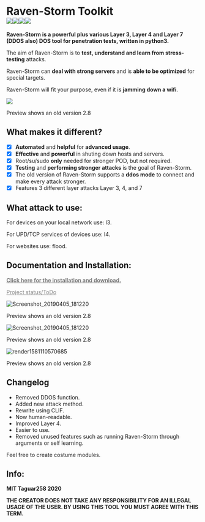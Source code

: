 # Raven-Storm Toolkit<br><img src="https://img.shields.io/badge/Language-Python3-blue"><img src="https://img.shields.io/badge/Status-Beta-orange"><img src="https://img.shields.io/badge/Version-3-red"><img src="https://img.shields.io/badge/Licence-MIT-yellowgreen">
**Raven-Storm is a powerful plus various Layer 3, Layer 4 and Layer 7 (DDOS also) DOS tool for penetration tests, written in python3.**

The aim of Raven-Storm is to **test, understand and learn from stress-testing** attacks.

Raven-Storm can **deal with strong servers** and is **able to be optimized** for special targets.

Raven-Storm will fit your purpose, even if it is **jamming down a wifi**.

<img align="center" style="center" src="https://user-images.githubusercontent.com/36562445/56987982-34b0ad00-6b8f-11e9-8c2f-9182a9fcd4f9.gif" />

Preview shows an old version 2.8

## What makes it different?

- [x] **Automated** and **helpful** for **advanced usage**.
- [x] **Effective** and **powerful** in shuting down hosts and servers.
- [x] Root/su/sudo **only** needed for stronger POD, but not required.
- [x] **Testing** and **performing stronger attacks** is the goal of Raven-Storm.
- [x] The old version of Raven-Storm supports a **ddos mode** to connect and make every attack stronger.
- [x] Features 3 different layer attacks Layer 3, 4, and 7

## What attack to use:

For devices on your local network use: l3.

For UPD/TCP services of devices use: l4.

For websites use: flood.

## Documentation and Installation:

<a style="color: grey" href="https://taguar258.github.io/Raven-Storm/tutorial/installation/"><b>Click here for the installation and download.</b></a>

<a style="color: grey" href="https://github.com/Taguar258/Raven-Storm/projects/1">Project status/ToDo</a>

![Screenshot_20190405_181220](https://user-images.githubusercontent.com/36562445/55641522-60c65180-57ce-11e9-8c65-084edc2bfb45.jpg)

Preview shows an old version 2.8

![Screenshot_20190405_181220](https://user-images.githubusercontent.com/36562445/63696325-bdc4b180-c81a-11e9-89b8-a7ce24df08ca.png)

Preview shows an old version 2.8

![render1581110570685](https://user-images.githubusercontent.com/36562445/74067207-f9ce8600-49f8-11ea-9d54-97a056169cf7.gif)

Preview shows an old version 2.8

## Changelog
- Removed DDOS function.
- Added new attack method.
- Rewrite using CLIF.
- Now human-readable.
- Improved Layer 4.
- Easier to use.
- Removed unused features such as running Raven-Storm through arguments or self learning.

Feel free to create costume modules.

## Info:

**MIT Taguar258 2020**

__THE CREATOR DOES NOT TAKE ANY RESPONSIBILITY FOR AN ILLEGAL USAGE OF THE USER. BY USING THIS TOOL YOU MUST AGREE WITH THIS TERM.__
